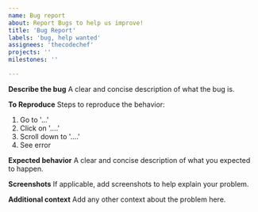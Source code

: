 ```yaml
---
name: Bug report
about: Report Bugs to help us improve!
title: 'Bug Report'
labels: 'bug, help wanted'
assignees: 'thecodechef'
projects: ''
milestones: ''

---
```


**Describe the bug**
A clear and concise description of what the bug is.

**To Reproduce**
Steps to reproduce the behavior:
1. Go to '...'
2. Click on '....'
3. Scroll down to '....'
4. See error

**Expected behavior**
A clear and concise description of what you expected to happen.

**Screenshots**
If applicable, add screenshots to help explain your problem.

**Additional context**
Add any other context about the problem here.
